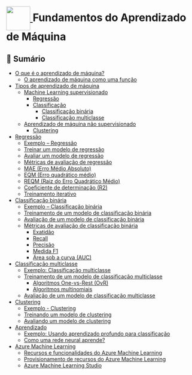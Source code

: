 <h1>
    <a href="https://www.dio.me/">
     <img align="center" width="64px" src="https://hermes.dio.me/courses/badge/3ba1d337-ed1b-449c-bcf2-7863afcb9c7c.png">
    </a>
    <span>
      Fundamentos do Aprendizado de Máquina
    </span>
</h1>

## 📜 Sumário

- [O que é o aprendizado de máquina?](https://learn.microsoft.com/pt-br/training/modules/fundamentals-machine-learning/2-what-is-machine-learning#:~:text=O%20que%20%C3%A9%20o%20aprendizado%20de%20m%C3%A1quina%3F)
  - [O aprendizado de máquina como uma função](https://learn.microsoft.com/pt-br/training/modules/fundamentals-machine-learning/2-what-is-machine-learning#:~:text=O%20aprendizado%20de%20m%C3%A1quina%20como%20uma%20fun%C3%A7%C3%A3o)
- [Tipos de aprendizado de máquina](https://learn.microsoft.com/pt-br/training/modules/fundamentals-machine-learning/3-types-of-machine-learning#:~:text=Avan%C3%A7ar-,Tipos%20de%20aprendizado%20de%20m%C3%A1quina,-Conclu%C3%ADdo)
  - [Machine Learning supervisionado](https://learn.microsoft.com/pt-br/training/modules/fundamentals-machine-learning/3-types-of-machine-learning#:~:text=Machine%20Learning%20supervisionado)
    - [Regressão](https://learn.microsoft.com/pt-br/training/modules/fundamentals-machine-learning/3-types-of-machine-learning#:~:text=em%20casos%20futuros.-,Regress%C3%A3o,-Regress%C3%A3o%20%C3%A9%20uma)
    - [Classificação](https://learn.microsoft.com/pt-br/training/modules/fundamentals-machine-learning/3-types-of-machine-learning#:~:text=altura%20e%20comprimento.-,Classifica%C3%A7%C3%A3o,-Classifica%C3%A7%C3%A3o%20%C3%A9%20uma)
      - [Classificação binária](https://learn.microsoft.com/pt-br/training/modules/fundamentals-machine-learning/3-types-of-machine-learning#:~:text=comuns%20de%20classifica%C3%A7%C3%A3o.-,Classifica%C3%A7%C3%A3o%20bin%C3%A1ria,-Na%20classifica%C3%A7%C3%A3o%20bin%C3%A1ria)
      - [Classificação multiclasse](https://learn.microsoft.com/pt-br/training/modules/fundamentals-machine-learning/3-types-of-machine-learning#:~:text=%C3%BAnica%20classe%20poss%C3%ADvel.-,Classifica%C3%A7%C3%A3o%20multiclasse,-A%20classifica%C3%A7%C3%A3o%20multiclasse)
  - [Aprendizado de máquina não supervisionado](https://learn.microsoft.com/pt-br/training/modules/fundamentals-machine-learning/3-types-of-machine-learning#:~:text=e%20com%C3%A9dia.-,Aprendizado%20de%20m%C3%A1quina%20n%C3%A3o%20supervisionado,-O%20aprendizado%20de)
    - [Clustering](https://learn.microsoft.com/pt-br/training/modules/fundamentals-machine-learning/3-types-of-machine-learning#:~:text=dados%20de%20treinamento.-,Clustering,-A%20forma%20mais)
- [Regressão](https://learn.microsoft.com/pt-br/training/modules/fundamentals-machine-learning/4-regression#:~:text=Avan%C3%A7ar-,Regress%C3%A3o,-Conclu%C3%ADdo)
  - [Exemplo – Regressão](https://learn.microsoft.com/pt-br/training/modules/fundamentals-machine-learning/4-regression#:~:text=aceit%C3%A1vel%20seja%20alcan%C3%A7ada.-,Exemplo%20%E2%80%93%20regress%C3%A3o,-Vamos%20explorar%20a)
  - [Treinar um modelo de regressão](https://learn.microsoft.com/pt-br/training/modules/fundamentals-machine-learning/4-regression#:~:text=Treinar%20um%20modelo%20de%20regress%C3%A3o)
  - [Avaliar um modelo de regressão](https://learn.microsoft.com/pt-br/training/modules/fundamentals-machine-learning/4-regression#:~:text=do%20nosso%20modelo%3F-,Avaliar%20um%20modelo%20de%20regress%C3%A3o,-Para%20validar%20o)
  - [Métricas de avaliação de regressão](https://learn.microsoft.com/pt-br/training/modules/fundamentals-machine-learning/4-regression#:~:text=M%C3%A9tricas%20de%20avalia%C3%A7%C3%A3o%20de%20regress%C3%A3o)
  - [MAE (Erro Médio Absoluto)](https://learn.microsoft.com/pt-br/training/modules/fundamentals-machine-learning/4-regression#:~:text=MAE%20(Erro%20M%C3%A9dio%20Absoluto))
  - [EQM (Erro quadrático médio)](https://learn.microsoft.com/pt-br/training/modules/fundamentals-machine-learning/4-regression#:~:text=is%202%2C33.-,EQM%20(erro%20quadr%C3%A1tico%20m%C3%A9dio),-A%20m%C3%A9trica%20do)
  - [REQM (Raiz do Erro Quadrático Médio)](https://learn.microsoft.com/pt-br/training/modules/fundamentals-machine-learning/4-regression#:~:text=REQM%20(Raiz%20do%20Erro%20Quadr%C3%A1tico%20M%C3%A9dio))
  - [Coeficiente de determinação (R2)](https://learn.microsoft.com/pt-br/training/modules/fundamentals-machine-learning/4-regression#:~:text=Coeficiente%20de%20determina%C3%A7%C3%A3o%20(R2))
  - [Treinamento iterativo](https://learn.microsoft.com/pt-br/training/modules/fundamentals-machine-learning/4-regression#:~:text=Treinamento%20iterativo)
- [Classificação binária](https://learn.microsoft.com/pt-br/training/modules/fundamentals-machine-learning/5-binary-classification#:~:text=Avan%C3%A7ar-,Classifica%C3%A7%C3%A3o%20bin%C3%A1ria,-Conclu%C3%ADdo)
  - [Exemplo – Classificação binária](https://learn.microsoft.com/pt-br/training/modules/fundamentals-machine-learning/5-binary-classification#:~:text=Exemplo%20%E2%80%93%20classifica%C3%A7%C3%A3o%20bin%C3%A1ria)
  - [Treinamento de um modelo de classificação binária](https://learn.microsoft.com/pt-br/training/modules/fundamentals-machine-learning/5-binary-classification#:~:text=Treinamento%20de%20um%20modelo%20de%20classifica%C3%A7%C3%A3o%20bin%C3%A1ria)
  - [Avaliação de um modelo de classificação binária](https://learn.microsoft.com/pt-br/training/modules/fundamentals-machine-learning/5-binary-classification#:~:text=paciente%20tem%20diabetes.-,Avalia%C3%A7%C3%A3o%20de%20um%20modelo%20de%20classifica%C3%A7%C3%A3o%20bin%C3%A1ria,-Assim%20como%20ocorre)
  - [Métricas de avaliação de classificação binária](https://learn.microsoft.com/pt-br/training/modules/fundamentals-machine-learning/5-binary-classification#:~:text=M%C3%A9tricas%20de%20avalia%C3%A7%C3%A3o%20de%20classifica%C3%A7%C3%A3o%20bin%C3%A1ria)
    - [Exatidão](https://learn.microsoft.com/pt-br/training/modules/fundamentals-machine-learning/5-binary-classification#:~:text=diagonal%20profundamente%20sombreada.-,Exatid%C3%A3o,-A%20m%C3%A9trica%20mais)
    - [Recall](https://learn.microsoft.com/pt-br/training/modules/fundamentals-machine-learning/5-binary-classification#:~:text=para%20casos%20negativos.-,Recall,-Recall%20%C3%A9%20uma)
    - [Precisão](https://learn.microsoft.com/pt-br/training/modules/fundamentals-machine-learning/5-binary-classification#:~:text=diabetes%20como%20diab%C3%A9ticos.-,Precis%C3%A3o,-Precis%C3%A3o%20%C3%A9%20uma)
    - [Medida F1](https://learn.microsoft.com/pt-br/training/modules/fundamentals-machine-learning/5-binary-classification#:~:text=fato%20t%C3%AAm%20diabetes.-,Medida%20F1,-A%20medida%20F1)
    - [Área sob a curva (AUC)](https://learn.microsoft.com/pt-br/training/modules/fundamentals-machine-learning/5-binary-classification#:~:text=%C3%81rea%20sob%20a%20curva%20(AUC))
- [Classificação multiclasse](https://learn.microsoft.com/pt-br/training/modules/fundamentals-machine-learning/6-multiclass-classification#:~:text=Avan%C3%A7ar-,Classifica%C3%A7%C3%A3o%20multiclasse,-Conclu%C3%ADdo)
  - [Exemplo: Classificação multiclasse](https://learn.microsoft.com/pt-br/training/modules/fundamentals-machine-learning/6-multiclass-classification#:~:text=Exemplo%3A%20classifica%C3%A7%C3%A3o%20multiclasse)
  - [Treinamento de um modelo de classificação multiclasse](https://learn.microsoft.com/pt-br/training/modules/fundamentals-machine-learning/6-multiclass-classification#:~:text=Treinamento%20de%20um%20modelo%20de%20classifica%C3%A7%C3%A3o%20multiclasse)
    - [Algoritmos One-vs-Rest (OvR)](https://learn.microsoft.com/pt-br/training/modules/fundamentals-machine-learning/6-multiclass-classification#:~:text=Algoritmos%20multinomiais-,Algoritmos%20One%2Dvs%2DRest%20(OvR),-Os%20algoritmos%20One)
    - [Algoritmos multinomiais](https://learn.microsoft.com/pt-br/training/modules/fundamentals-machine-learning/6-multiclass-classification#:~:text=de%20maior%20probabilidade.-,Algoritmos%20multinomiais,-Uma%20abordagem%20alternativa)
  - [Avaliação de um modelo de classificação multiclasse](https://learn.microsoft.com/pt-br/training/modules/fundamentals-machine-learning/6-multiclass-classification#:~:text=Avalia%C3%A7%C3%A3o%20de%20um%20modelo%20de%20classifica%C3%A7%C3%A3o%20multiclasse)
- [Clustering](https://learn.microsoft.com/pt-br/training/modules/fundamentals-machine-learning/7-clustering#:~:text=Avan%C3%A7ar-,Clustering,-Conclu%C3%ADdo)
  - [Exemplo - Clustering](https://learn.microsoft.com/pt-br/training/modules/fundamentals-machine-learning/7-clustering#:~:text=Exemplo%20%2D%20clustering)
  - [Treinando um modelo de clustering](https://learn.microsoft.com/pt-br/training/modules/fundamentals-machine-learning/7-clustering#:~:text=Treinando%20um%20modelo%20de%20clustering)
  - [Avaliando um modelo de clustering](https://learn.microsoft.com/pt-br/training/modules/fundamentals-machine-learning/7-clustering#:~:text=Avaliando%20um%20modelo%20de%20clustering)
- [Aprendizado](https://learn.microsoft.com/pt-br/training/modules/fundamentals-machine-learning/8-deep-learning#:~:text=Avan%C3%A7ar-,Aprendizado,-Conclu%C3%ADdo)
  - [Exemplo: Usando aprendizado profundo para classificação](https://learn.microsoft.com/pt-br/training/modules/fundamentals-machine-learning/8-deep-learning#:~:text=Exemplo%3A%20usando%20aprendizado%20profundo%20para%20classifica%C3%A7%C3%A3o)
  - [Como uma rede neural aprende?](https://learn.microsoft.com/pt-br/training/modules/fundamentals-machine-learning/8-deep-learning#:~:text=Como%C2%A0uma%20rede%20neural%20aprende%3F)
- [Azure Machine Learning](https://learn.microsoft.com/pt-br/training/modules/fundamentals-machine-learning/9-azure-machine-learning#:~:text=Avan%C3%A7ar-,Azure%20Machine%20Learning,-Conclu%C3%ADdo)
  - [Recursos e funcionalidades do Azure Machine Learning](https://learn.microsoft.com/pt-br/training/modules/fundamentals-machine-learning/9-azure-machine-learning#:~:text=Recursos%20e%20funcionalidades%20do%20Azure%20Machine%20Learning)
  - [Provisionamento de recursos do Azure Machine Learning](https://learn.microsoft.com/pt-br/training/modules/fundamentals-machine-learning/9-azure-machine-learning#:~:text=Provisionamento%20de%20recursos%20do%20Azure%20Machine%20Learning)
  - [Azure Machine Learning Studio](https://learn.microsoft.com/pt-br/training/modules/fundamentals-machine-learning/9-azure-machine-learning#:~:text=Azure%20Machine%20Learning%20Studio)

